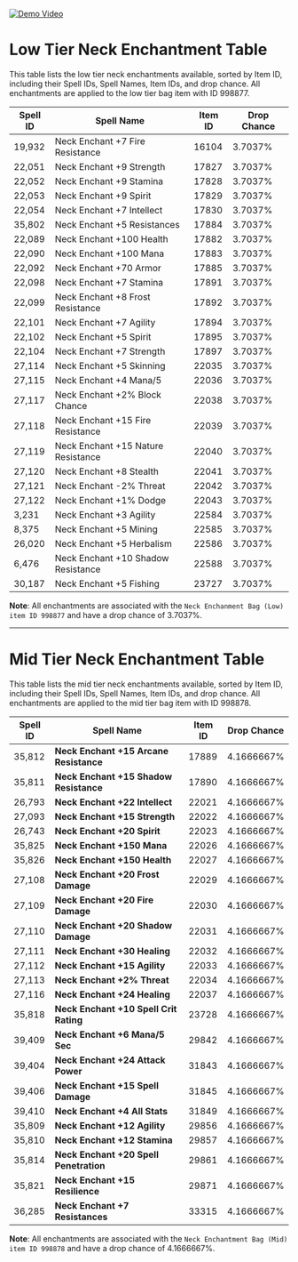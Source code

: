 [![Demo Video](https://img.youtube.com/vi/Ofsg99kuN-s/0.jpg)](https://youtu.be/Ofsg99kuN-s)



# Low Tier Neck Enchantment Table

This table lists the low tier neck enchantments available, sorted by Item ID, including their Spell IDs, Spell Names, Item IDs, and drop chance. All enchantments are applied to the low tier bag item with ID 998877.
  
| Spell ID | Spell Name                          | Item ID | Drop Chance |
|----------|-------------------------------------|---------|-------------|
| 19,932   | Neck Enchant +7 Fire Resistance     | 16104   | 3.7037%     |
| 22,051   | Neck Enchant +9 Strength            | 17827   | 3.7037%     |
| 22,052   | Neck Enchant +9 Stamina             | 17828   | 3.7037%     |
| 22,053   | Neck Enchant +9 Spirit              | 17829   | 3.7037%     |
| 22,054   | Neck Enchant +7 Intellect           | 17830   | 3.7037%     |
| 35,802   | Neck Enchant +5 Resistances         | 17884   | 3.7037%     |
| 22,089   | Neck Enchant +100 Health            | 17882   | 3.7037%     |
| 22,090   | Neck Enchant +100 Mana              | 17883   | 3.7037%     |
| 22,092   | Neck Enchant +70 Armor              | 17885   | 3.7037%     |
| 22,098   | Neck Enchant +7 Stamina             | 17891   | 3.7037%     |
| 22,099   | Neck Enchant +8 Frost Resistance    | 17892   | 3.7037%     |
| 22,101   | Neck Enchant +7 Agility             | 17894   | 3.7037%     |
| 22,102   | Neck Enchant +5 Spirit              | 17895   | 3.7037%     |
| 22,104   | Neck Enchant +7 Strength            | 17897   | 3.7037%     |
| 27,114   | Neck Enchant +5 Skinning            | 22035   | 3.7037%     |
| 27,115   | Neck Enchant +4 Mana/5              | 22036   | 3.7037%     |
| 27,117   | Neck Enchant +2% Block Chance       | 22038   | 3.7037%     |
| 27,118   | Neck Enchant +15 Fire Resistance    | 22039   | 3.7037%     |
| 27,119   | Neck Enchant +15 Nature Resistance  | 22040   | 3.7037%     |
| 27,120   | Neck Enchant +8 Stealth             | 22041   | 3.7037%     |
| 27,121   | Neck Enchant -2% Threat             | 22042   | 3.7037%     |
| 27,122   | Neck Enchant +1% Dodge              | 22043   | 3.7037%     |
| 3,231    | Neck Enchant +3 Agility             | 22584   | 3.7037%     |
| 8,375    | Neck Enchant +5 Mining              | 22585   | 3.7037%     |
| 26,020   | Neck Enchant +5 Herbalism           | 22586   | 3.7037%     |
| 6,476    | Neck Enchant +10 Shadow Resistance  | 22588   | 3.7037%     |
| 30,187   | Neck Enchant +5 Fishing             | 23727   | 3.7037%     |

**Note**: All enchantments are associated with the ```Neck Enchanment Bag (Low) item ID 998877``` and have a drop chance of 3.7037%.

------
# Mid Tier Neck Enchantment Table

This table lists the mid tier neck enchantments available, sorted by Item ID, including their Spell IDs, Spell Names, Item IDs, and drop chance. All enchantments are applied to the mid tier bag item with ID 998878.

| Spell ID | Spell Name                          | Item ID | Drop Chance |
|----------|-------------------------------------|---------|-------------|
| 35,812   | **Neck Enchant +15 Arcane Resistance** | 17889 | 4.1666667%  |
| 35,811   | **Neck Enchant +15 Shadow Resistance** | 17890 | 4.1666667%  |
| 26,793   | **Neck Enchant +22 Intellect**      | 22021   | 4.1666667%  |
| 27,093   | **Neck Enchant +15 Strength**       | 22022   | 4.1666667%  |
| 26,743   | **Neck Enchant +20 Spirit**         | 22023   | 4.1666667%  |
| 35,825   | **Neck Enchant +150 Mana**          | 22026   | 4.1666667%  |
| 35,826   | **Neck Enchant +150 Health**        | 22027   | 4.1666667%  |
| 27,108   | **Neck Enchant +20 Frost Damage**   | 22029   | 4.1666667%  |
| 27,109   | **Neck Enchant +20 Fire Damage**    | 22030   | 4.1666667%  |
| 27,110   | **Neck Enchant +20 Shadow Damage**  | 22031   | 4.1666667%  |
| 27,111   | **Neck Enchant +30 Healing**        | 22032   | 4.1666667%  |
| 27,112   | **Neck Enchant +15 Agility**        | 22033   | 4.1666667%  |
| 27,113   | **Neck Enchant +2% Threat**         | 22034   | 4.1666667%  |
| 27,116   | **Neck Enchant +24 Healing**        | 22037   | 4.1666667%  |
| 35,818   | **Neck Enchant +10 Spell Crit Rating** | 23728 | 4.1666667%  |
| 39,409   | **Neck Enchant +6 Mana/5 Sec**      | 29842   | 4.1666667%  |
| 39,404   | **Neck Enchant +24 Attack Power**   | 31843   | 4.1666667%  |
| 39,406   | **Neck Enchant +15 Spell Damage**   | 31845   | 4.1666667%  |
| 39,410   | **Neck Enchant +4 All Stats**       | 31849   | 4.1666667%  |
| 35,809   | **Neck Enchant +12 Agility**        | 29856   | 4.1666667%  |
| 35,810   | **Neck Enchant +12 Stamina**        | 29857   | 4.1666667%  |
| 35,814   | **Neck Enchant +20 Spell Penetration** | 29861 | 4.1666667%  |
| 35,821   | **Neck Enchant +15 Resilience**     | 29871   | 4.1666667%  |
| 36,285   | **Neck Enchant +7 Resistances**     | 33315   | 4.1666667%  |

**Note**: All enchantments are associated with the ```Neck Enchantment Bag (Mid) item ID 998878``` and have a drop chance of 4.1666667%.
